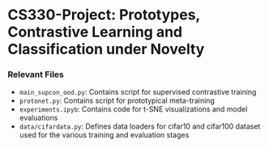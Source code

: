 # CS330-Project: Prototypes, Contrastive Learning and Classification under Novelty

### Relevant Files
* `main_supcon_ood.py`: Contains script for supervised contrastive training
* `protonet.py`: Contains script for prototypical meta-training
* `experiments.ipyb`: Contains code for t-SNE visualizations and model evaluations
* `data/cifardata.py`: Defines data loaders for cifar10 and cifar100 dataset used for the various training and evaluation stages


